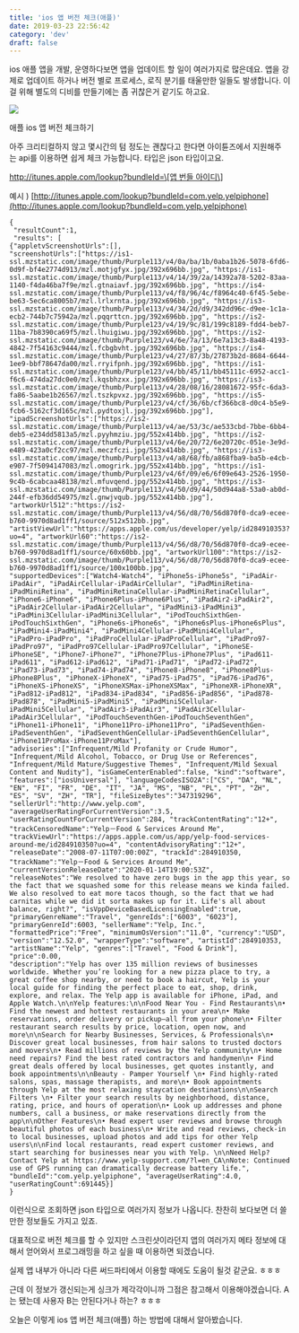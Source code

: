```yaml
---
title: 'ios 앱 버전 체크(애플)'
date: 2019-03-23 22:56:42
category: 'dev'
draft: false
---
```


ios 애플 앱을 개발, 운영하다보면 앱을 업데이트 할 일이 여러가지로 많은데요. 앱을 강제로 업데이트 하거나 버전 별로 프로세스, 로직 분기를 태울만한 일들도 발생합니다. 이걸 위해 별도의 디비를 만들기에는 좀 귀찮은거 같기도 하고요. 

![](https://blog.kakaocdn.net/dn/3FFWk/btqBgdwO8oI/DO9SOVtkkbiPeHZ6eVkwX1/img.png)

애플 ios 앱 버전 체크하기

아주 크리티컬하지 않고 몇시간의 텀 정도는 괜찮다고 한다면 아이튠즈에서 지원해주는 api를 이용하면 쉽게 체크 가능합니다. 타입은 json 타입이고요.   
  
http://itunes.apple.com/lookup?bundleId=\[앱 번들 아이디\]  
  
예시 ) [http://itunes.apple.com/lookup?bundleId=com.yelp.yelpiphone](http://itunes.apple.com/lookup?bundleId=com.yelp.yelpiphone)

    {
     "resultCount":1,
     "results": [
    {"appletvScreenshotUrls":[], 
    "screenshotUrls":["https://is1-ssl.mzstatic.com/image/thumb/Purple113/v4/0a/ba/1b/0aba1b26-5078-6fd6-0d9f-bf4e2774d913/mzl.motjgfyx.jpg/392x696bb.jpg", "https://is1-ssl.mzstatic.com/image/thumb/Purple113/v4/14/39/2a/14392a78-5202-83aa-1140-f4da46ba7f9e/mzl.gtnaiavf.jpg/392x696bb.jpg", "https://is4-ssl.mzstatic.com/image/thumb/Purple113/v4/f8/96/4c/f8964c40-6f45-5ebe-be63-5ec6ca8005b7/mzl.lrlxrnta.jpg/392x696bb.jpg", "https://is3-ssl.mzstatic.com/image/thumb/Purple113/v4/34/2d/d9/342dd96c-d9ee-1c1a-ecb2-744b7c75942a/mzl.pqqrttcn.jpg/392x696bb.jpg", "https://is2-ssl.mzstatic.com/image/thumb/Purple123/v4/19/9c/81/199c8189-fdd4-beb7-11ba-7b8390ca69f5/mzl.lhuigiwu.jpg/392x696bb.jpg", "https://is2-ssl.mzstatic.com/image/thumb/Purple123/v4/6e/7a/13/6e7a13c3-8a48-4193-4842-7f54163c9444/mzl.fcbgbvht.jpg/392x696bb.jpg", "https://is4-ssl.mzstatic.com/image/thumb/Purple123/v4/27/87/3b/27873b2d-8684-6644-1ee9-bbf78647da00/mzl.rryifpnh.jpg/392x696bb.jpg", "https://is1-ssl.mzstatic.com/image/thumb/Purple123/v4/bb/45/11/bb45111c-6952-acc1-f6c6-474da27dc0e0/mzl.kqsbhzxx.jpg/392x696bb.jpg", "https://is3-ssl.mzstatic.com/image/thumb/Purple113/v4/28/08/16/28081672-95fc-6da3-fa86-5aabe1b26567/mzl.tszkpvxz.jpg/392x696bb.jpg", "https://is5-ssl.mzstatic.com/image/thumb/Purple123/v4/cf/36/6b/cf366bc8-d0c4-b5e9-fcb6-5162cf3d165c/mzl.pydtoxjl.jpg/392x696bb.jpg"], 
    "ipadScreenshotUrls":["https://is2-ssl.mzstatic.com/image/thumb/Purple113/v4/ae/53/3c/ae533cbd-7bbe-6bb4-deb5-e234dd5813a5/mzl.pyyhmziu.jpg/552x414bb.jpg", "https://is2-ssl.mzstatic.com/image/thumb/Purple113/v4/6e/20/72/6e20720c-051e-3e9d-e489-423a0cf2cc97/mzl.meczfczi.jpg/552x414bb.jpg", "https://is3-ssl.mzstatic.com/image/thumb/Purple113/v4/a8/68/fb/a868fba9-ba5b-e4cb-e907-7f5094147083/mzl.omogrirk.jpg/552x414bb.jpg", "https://is1-ssl.mzstatic.com/image/thumb/Purple123/v4/6f/09/e6/6f09e643-2526-1950-9c4b-6cabcaa48138/mzl.mfuvqend.jpg/552x414bb.jpg", "https://is3-ssl.mzstatic.com/image/thumb/Purple113/v4/50/d9/44/50d944a8-53a0-ab0d-244f-efb36dd54975/mzl.gnwjvqub.jpg/552x414bb.jpg"], "artworkUrl512":"https://is2-ssl.mzstatic.com/image/thumb/Purple113/v4/56/d8/70/56d870f0-dca9-ecee-b760-9970d8ad1ff1/source/512x512bb.jpg", "artistViewUrl":"https://apps.apple.com/us/developer/yelp/id284910353?uo=4", "artworkUrl60":"https://is2-ssl.mzstatic.com/image/thumb/Purple113/v4/56/d8/70/56d870f0-dca9-ecee-b760-9970d8ad1ff1/source/60x60bb.jpg", "artworkUrl100":"https://is2-ssl.mzstatic.com/image/thumb/Purple113/v4/56/d8/70/56d870f0-dca9-ecee-b760-9970d8ad1ff1/source/100x100bb.jpg", 
    "supportedDevices":["Watch4-Watch4", "iPhone5s-iPhone5s", "iPadAir-iPadAir", "iPadAirCellular-iPadAirCellular", "iPadMiniRetina-iPadMiniRetina", "iPadMiniRetinaCellular-iPadMiniRetinaCellular", "iPhone6-iPhone6", "iPhone6Plus-iPhone6Plus", "iPadAir2-iPadAir2", "iPadAir2Cellular-iPadAir2Cellular", "iPadMini3-iPadMini3", "iPadMini3Cellular-iPadMini3Cellular", "iPodTouchSixthGen-iPodTouchSixthGen", "iPhone6s-iPhone6s", "iPhone6sPlus-iPhone6sPlus", "iPadMini4-iPadMini4", "iPadMini4Cellular-iPadMini4Cellular", "iPadPro-iPadPro", "iPadProCellular-iPadProCellular", "iPadPro97-iPadPro97", "iPadPro97Cellular-iPadPro97Cellular", "iPhoneSE-iPhoneSE", "iPhone7-iPhone7", "iPhone7Plus-iPhone7Plus", "iPad611-iPad611", "iPad612-iPad612", "iPad71-iPad71", "iPad72-iPad72", "iPad73-iPad73", "iPad74-iPad74", "iPhone8-iPhone8", "iPhone8Plus-iPhone8Plus", "iPhoneX-iPhoneX", "iPad75-iPad75", "iPad76-iPad76", "iPhoneXS-iPhoneXS", "iPhoneXSMax-iPhoneXSMax", "iPhoneXR-iPhoneXR", "iPad812-iPad812", "iPad834-iPad834", "iPad856-iPad856", "iPad878-iPad878", "iPadMini5-iPadMini5", "iPadMini5Cellular-iPadMini5Cellular", "iPadAir3-iPadAir3", "iPadAir3Cellular-iPadAir3Cellular", "iPodTouchSeventhGen-iPodTouchSeventhGen", "iPhone11-iPhone11", "iPhone11Pro-iPhone11Pro", "iPadSeventhGen-iPadSeventhGen", "iPadSeventhGenCellular-iPadSeventhGenCellular", "iPhone11ProMax-iPhone11ProMax"], 
    "advisories":["Infrequent/Mild Profanity or Crude Humor", "Infrequent/Mild Alcohol, Tobacco, or Drug Use or References", "Infrequent/Mild Mature/Suggestive Themes", "Infrequent/Mild Sexual Content and Nudity"], "isGameCenterEnabled":false, "kind":"software", "features":["iosUniversal"], "languageCodesISO2A":["CS", "DA", "NL", "EN", "FI", "FR", "DE", "IT", "JA", "MS", "NB", "PL", "PT", "ZH", "ES", "SV", "ZH", "TR"], "fileSizeBytes":"347319296", "sellerUrl":"http://www.yelp.com", "averageUserRatingForCurrentVersion":3.5, "userRatingCountForCurrentVersion":284, "trackContentRating":"12+", "trackCensoredName":"Yelp－Food & Services Around Me", "trackViewUrl":"https://apps.apple.com/us/app/yelp-food-services-around-me/id284910350?uo=4", "contentAdvisoryRating":"12+", "releaseDate":"2008-07-11T07:00:00Z", "trackId":284910350, "trackName":"Yelp－Food & Services Around Me", "currentVersionReleaseDate":"2020-01-14T19:00:53Z", 
    "releaseNotes":"We resolved to have zero bugs in the app this year, so the fact that we squashed some for this release means we kinda failed. We also resolved to eat more tacos though, so the fact that we had carnitas while we did it sorta makes up for it. Life's all about balance, right?", "isVppDeviceBasedLicensingEnabled":true, "primaryGenreName":"Travel", "genreIds":["6003", "6023"], "primaryGenreId":6003, "sellerName":"Yelp, Inc.", "formattedPrice":"Free", "minimumOsVersion":"11.0", "currency":"USD", "version":"12.52.0", "wrapperType":"software", "artistId":284910353, "artistName":"Yelp", "genres":["Travel", "Food & Drink"], "price":0.00, 
    "description":"Yelp has over 135 million reviews of businesses worldwide. Whether you’re looking for a new pizza place to try, a great coffee shop nearby, or need to book a haircut, Yelp is your local guide for finding the perfect place to eat, shop, drink, explore, and relax. The Yelp app is available for iPhone, iPad, and Apple Watch.\n\nYelp features:\n\nFood Near You - Find Restaurants\n• Find the newest and hottest restaurants in your area\n• Make reservations, order delivery or pickup—all from your phone\n• Filter restaurant search results by price, location, open now, and more\n\nSearch for Nearby Businesses, Services, & Professionals\n• Discover great local businesses, from hair salons to trusted doctors and movers\n• Read millions of reviews by the Yelp community\n• Home need repairs? Find the best rated contractors and handymen\n• Find great deals offered by local businesses, get quotes instantly, and book appointments\n\nBeauty - Pamper Yourself \n• Find highly-rated salons, spas, massage therapists, and more\n• Book appointments through Yelp at the most relaxing staycation destinations\n\nSearch Filters \n• Filter your search results by neighborhood, distance, rating, price, and hours of operation\n• Look up addresses and phone numbers, call a business, or make reservations directly from the app\n\nOther Features\n• Read expert user reviews and browse through beautiful photos of each business\n• Write and read reviews, check-in to local businesses, upload photos and add tips for other Yelp users\n\nFind local restaurants, read expert customer reviews, and start searching for businesses near you with Yelp. \n\nNeed Help? Contact Yelp at https://www.yelp-support.com/?l=en_CA\nNote: Continued use of GPS running can dramatically decrease battery life.", "bundleId":"com.yelp.yelpiphone", "averageUserRating":4.0, "userRatingCount":691445}]
    }
    

  
이런식으로 조회하면 json 타입으로 여러가지 정보가 나옵니다. 찬찬히 보다보면 더 쓸만한 정보들도 가지고 있죠.  
  
대표적으로 버전 체크를 할 수 있지만 스크린샷이라던지 앱의 여러가지 메타 정보에 대해서 얻어와서 프로그래밍을 하고 싶을 때 이용하면 되겠습니다.

실제 앱 내부가 아니라 다른 써드파티에서 이용할 때에도 도움이 될것 같군요. ㅎㅎㅎ

근데 이 정보가 갱신되는게 싱크가 제각각이니까 그점은 참고해서 이용해야겠습니다. A는 됐는데 사용자 B는 안된다거나 하는? ㅎㅎㅎ

오늘은 이렇게 ios 앱 버전 체크(애플) 하는 방법에 대해서 알아봤습니다.
